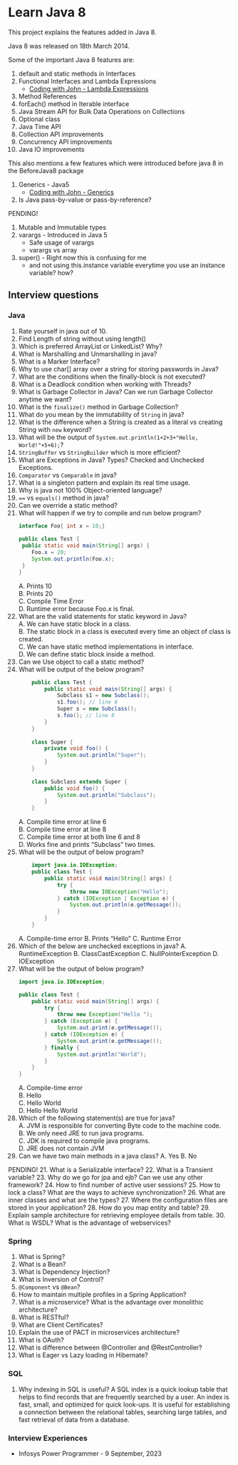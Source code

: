 # Learn Java 8

This project explains the features added in Java 8.

Java 8 was released on 18th March 2014.

Some of the important Java 8 features are:

1. default and static methods in Interfaces 
2. Functional Interfaces and Lambda Expressions
   - [Coding with John - Lambda Expressions](https://www.youtube.com/watch?v=tj5sLSFjVj4)
3. Method References
4. forEach() method in Iterable interface
5. Java Stream API for Bulk Data Operations on Collections 
6. Optional class
7. Java Time API 
8. Collection API improvements 
9. Concurrency API improvements 
10. Java IO improvements


This also mentions a few features which were introduced before java 8 in the BeforeJava8 package
1. Generics - Java5
   - [Coding with John - Generics](https://youtu.be/K1iu1kXkVoA)
2. Is Java pass-by-value or pass-by-reference?

PENDING!
1. Mutable and Immutable types
2. varargs - Introduced in Java 5
   - Safe usage of varargs
   - varargs vs array
3. super() - Right now this is confusing for me
    - and not using this.instance variable everytime you use an instance variable? how?


## Interview questions

### Java

1. Rate yourself in java out of 10.
2. Find Length of string without using length()
3. Which is preferred ArrayList or LinkedList? Why?
4. What is Marshalling and Unmarshalling in java?
5. What is a Marker Interface?
6. Why to use char[] array over a string for storing passwords in Java?
7. What are the conditions when the finally-block is not executed?
8. What is a Deadlock condition when working with Threads?
9. What is Garbage Collector in Java? Can we run Garbage Collector anytime we want?
10. What is the `finalize()` method in Garbage Collection?
11. What do you mean by the immutability of `String` in java?
12. What is the difference when a String is created as a literal vs creating String with `new` keyword?
13. What will be the output of `System.out.println(1+2+3+"Hello, World!"+5+6);`?
14. `StringBuffer` vs `StringBuilder` which is more efficient?
15. What are Exceptions in Java? Types? Checked and Unchecked Exceptions.
16. `Comparator` vs `Comparable` in java?
17. What is a singleton pattern and explain its real time usage.
18. Why is java not 100% Object-oriented language?
19. `==` vs `equals()` method in java?
20. Can we override a static method?
21. What will happen if we try to compile and run below program?
    ```java
    interface Foo{ int x = 10;}
        
    public class Test {
     public static void main(String[] args) {
        Foo.x = 20;
        System.out.println(Foo.x);
     }
    }
    ```
    A. Prints 10<br>
    B. Prints 20<br>
    C. Compile Time Error<br>
    D. Runtime error because Foo.x is final.
22. What are the valid statements for static keyword in Java?<br>
    A. We can have static block in a class.<br>
    B. The static block in a class is executed every time an object of class is created.<br>
    C. We can have static method implementations in interface.<br>
    D. We can define static block inside a method.
23. Can we Use object to call a static method?
24. What will be output of the below program?
    ```java
        public class Test {
            public static void main(String[] args) {
                Subclass s1 = new Subclass();
                s1.foo(); // line 6
                Super s = new Subclass();
                s.foo(); // line 8
            }
        }
        
        class Super {
            private void foo() {
                System.out.println("Super");
            }
        }
        
        class Subclass extends Super {
            public void foo() {
                System.out.println("Subclass");
            }
        }
    ```
    A. Compile time error at line 6<br>
    B. Compile time error at line 8<br>
    C. Compile time error at both line 6 and 8<br>
    D. Works fine and prints “Subclass” two times.
25. What will be the output of below program? 
    ```java
        import java.io.IOException;
        public class Test {
            public static void main(String[] args) {
                try {
                    throw new IOException("Hello");
                } catch (IOException | Exception e) {
                    System.out.println(e.getMessage());
                }
            }
        }
    ```
    A. Compile-time error 
    B. Prints “Hello” 
    C. Runtime Error
26. Which of the below are unchecked exceptions in java?
    A. RuntimeException
    B. ClassCastException
    C. NullPointerException
    D. IOException
27. What will be the output of below program?
    ```java
    import java.io.IOException;
    
    public class Test {
        public static void main(String[] args) {
            try {
                throw new Exception("Hello ");
            } catch (Exception e) {
                System.out.print(e.getMessage());
            } catch (IOException e) {
                System.out.print(e.getMessage());
            } finally {
                System.out.println("World");
            }
        }
    }
    ```
    A. Compile-time error<br>
    B. Hello<br>
    C. Hello World<br>
    D. Hello Hello World<br>
28. Which of the following statement(s) are true for java?<br>
    A. JVM is responsible for converting Byte code to the machine code.<br>
    B. We only need JRE to run java programs.<br>
    C. JDK is required to compile java programs.<br>
    D. JRE does not contain JVM
29. Can we have two main methods in a java class?
    A. Yes
    B. No


PENDING!
21. What is a Serializable interface?
22. What is a Transient variable?
23. Why do we go for jpa and ejb? Can we use any other framework?
24. How to find number of active user sessions?
25. How to lock a class? What are the ways to achieve synchronization?
26. What are inner classes and what are the types?
27. Where the configuration files are stored in your application?
28. How do you map entity and table?
29. Explain sample architecture for retrieving employee details from table.
30. What is WSDL? What is the advantage of webservices?

### Spring

1. What is Spring?
2. What is a Bean?
3. What is Dependency Injection?
4. What is Inversion of Control?
5. `@Component` vs `@Bean`?
6. How to maintain multiple profiles in a Spring Application?
7. What is a microservice? What is the advantage over monolithic architecture?
8. What is RESTful?
9. What are Client Certificates?
10. Explain the use of PACT in microservices architecture?
11. What is OAuth?
12. What is difference between @Controller and @RestController?
13. What is Eager vs Lazy loading in Hibernate?
 

### SQL
1. Why indexing in SQL is useful?
   A SQL index is a quick lookup table that helps to find records that are frequently searched by a user. An index is fast, small, and optimized for quick look-ups. It is useful for establishing a connection between the relational tables, searching large tables, and fast retrieval of data from a database.


### Interview Experiences

- Infosys Power Programmer - 9 September, 2023
